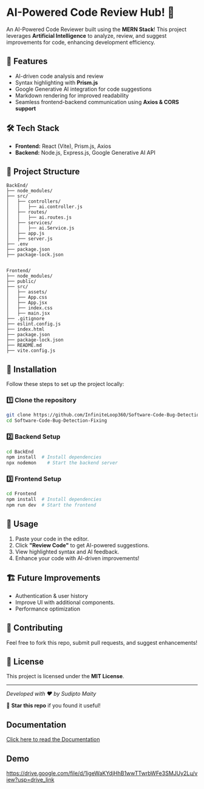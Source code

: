 # AI-Powered Code Review Hub! 🚀

An AI-Powered Code Reviewer built using the **MERN Stack**! This project leverages **Artificial Intelligence** to analyze, review, and suggest improvements for code, enhancing development efficiency.

## 📝 Features
- AI-driven code analysis and review
- Syntax highlighting with **Prism.js**
- Google Generative AI integration for code suggestions
- Markdown rendering for improved readability
- Seamless frontend-backend communication using **Axios & CORS support**

## 🛠️ Tech Stack
- **Frontend:** React (Vite), Prism.js, Axios
- **Backend:** Node.js, Express.js, Google Generative AI API

## 📂 Project Structure
```
BackEnd/
├── node_modules/
├── src/
│   ├── controllers/
│   │   ├── ai.controller.js
│   ├── routes/
│   │   ├── ai.routes.js
│   ├── services/
│   │   ├── ai.Service.js
│   ├── app.js
│   ├── server.js
├── .env
├── package.json
├── package-lock.json


Frontend/
├── node_modules/
├── public/
├── src/
│   ├── assets/
│   ├── App.css
│   ├── App.jsx
│   ├── index.css
│   ├── main.jsx
├── .gitignore
├── eslint.config.js
├── index.html
├── package.json
├── package-lock.json
├── README.md
├── vite.config.js
```

## 🚀 Installation
Follow these steps to set up the project locally:

### 1️⃣ Clone the repository
```bash
git clone https://github.com/InfiniteLoop360/Software-Code-Bug-Detection-Fixing.git
cd Software-Code-Bug-Detection-Fixing
```

### 2️⃣ Backend Setup
```bash
cd BackEnd
npm install  # Install dependencies
npx nodemon    # Start the backend server
```

### 3️⃣ Frontend Setup
```bash
cd Frontend
npm install  # Install dependencies
npm run dev  # Start the frontend
```

## 🎯 Usage
1. Paste your code in the editor.
2. Click **"Review Code"** to get AI-powered suggestions.
3. View highlighted syntax and AI feedback.
4. Enhance your code with AI-driven improvements!

## 🏗️ Future Improvements
- Authentication & user history
- Improve UI with additional components.
- Performance optimization

## 🤝 Contributing
Feel free to fork this repo, submit pull requests, and suggest enhancements!

## 📜 License
This project is licensed under the **MIT License**.

---
_Developed with ❤️ by Sudipto Maity_

🌟 **Star this repo** if you found it useful!

## Documentation

[Click here to read the Documentation](https://drive.google.com/file/d/1mZ8OF9R9b35e9LBGt_Vcetv1zJffKdeX/view?usp=drive_link)

## Demo

https://drive.google.com/file/d/1igeWaKYdjHhB1wwTTwrbWFe3SMJUy2Lu/view?usp=drive_link

